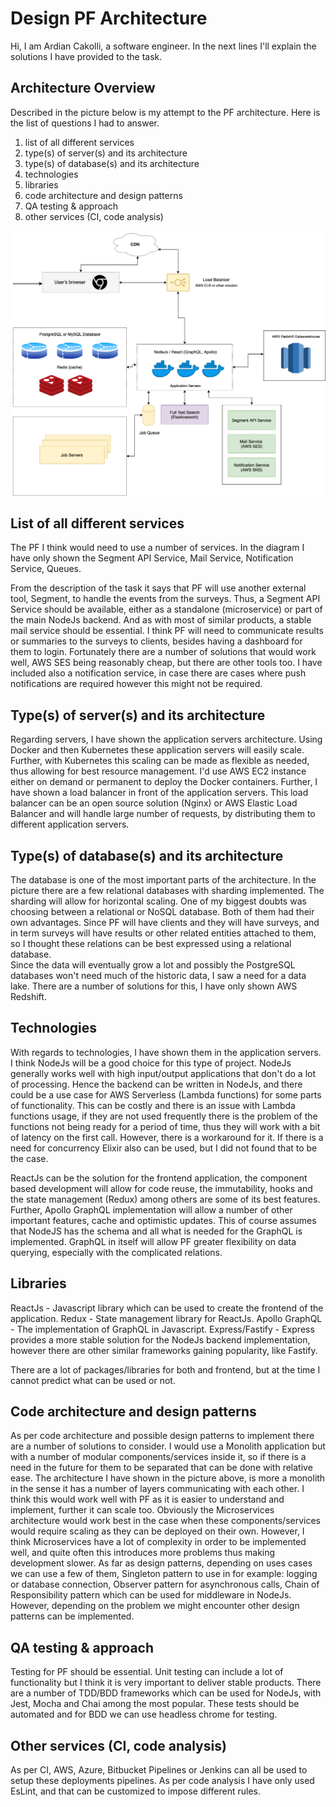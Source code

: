 # Design PF Architecture

Hi, I am Ardian Cakolli, a software engineer. In the next lines I'll explain the solutions I have provided to the task.

## Architecture Overview

Described in the picture below is my attempt to the PF architecture. Here is the list of questions I had to answer.

1. list of all different services
2. type(s) of server(s) and its architecture
3. type(s) of database(s) and its architecture
4. technologies
5. libraries
6. code architecture and design patterns
7. QA testing & approach
8. other services (CI, code analysis)

![PF Architecture](https://github.com/ardian-c/note-taking-app/blob/master/assets/Product-Feedback-Architecture.png)

## List of all different services

The PF I think would need to use a number of services. In the diagram I have only shown the Segment API Service, Mail Service, Notification Service, Queues.

From the description of the task it says that PF will use another external tool, Segment, to handle the events from the surveys. Thus, a Segment API Service should be available, either as a standalone (microservice) or part of the main NodeJs backend. And as with most of similar products, a stable mail service should be essential. I think PF will need to communicate results or summaries to the surveys to clients, besides having a dashboard for them to login. Fortunately there are a number of solutions that would work well, AWS SES being reasonably cheap, but there are other tools too. I have included also a notification service, in case there are cases where push notifications are required however this might not be required.

## Type(s) of server(s) and its architecture

Regarding servers, I have shown the application servers architecture. Using Docker and then Kubernetes these application servers will easily scale. Further, with Kubernetes this scaling can be made as flexible as needed, thus allowing for best resource management. I'd use AWS EC2 instance either on demand or permanent to deploy the Docker containers. Further, I have shown a load balancer in front of the application servers. This load balancer can be an open source solution (Nginx) or AWS Elastic Load Balancer and will handle large number of requests, by distributing them to different application servers.

## Type(s) of database(s) and its architecture

The database is one of the most important parts of the architecture. In the picture there are a few relational databases with sharding implemented. The sharding will allow for horizontal scaling. One of my biggest doubts was choosing between a relational or NoSQL database. Both of them had their own advantages. Since PF will have clients and they will have surveys, and in term surveys will have results or other related entities attached to them, so I thought these relations can be best expressed using a relational database.  
Since the data will eventually grow a lot and possibly the PostgreSQL databases won't need much of the historic data, I saw a need for a data lake. There are a number of solutions for this, I have only shown AWS Redshift.

## Technologies

With regards to technologies, I have shown them in the application servers. I think NodeJs will be a good choice for this type of project. NodeJs generally works well with high input/output applications that don't do a lot of processing. Hence the backend can be written in NodeJs, and there could be a use case for AWS Serverless (Lambda functions) for some parts of functionality. This can be costly and there is an issue with Lambda functions usage, if they are not used frequently there is the problem of the functions not being ready for a period of time, thus they will work with a bit of latency on the first call. However, there is a workaround for it.
If there is a need for concurrency Elixir also can be used, but I did not found that to be the case.

ReactJs can be the solution for the frontend application, the component based development will allow for code reuse, the immutability, hooks and the state management (Redux) among others are some of its best features. Further, Apollo GraphQL implementation will allow a number of other important features, cache and optimistic updates. This of course assumes that NodeJS has the schema and all what is needed for the GraphQL is implemented. GraphQL in itself will allow PF greater flexibility on data querying, especially with the complicated relations.

## Libraries

ReactJs - Javascript library which can be used to create the frontend of the application.
Redux - State management library for ReactJs.
Apollo GraphQL - The implementation of GraphQL in Javascript.
Express/Fastify - Express provides a more stable solution for the NodeJs backend implementation, however there are other similar frameworks gaining popularity, like Fastify.

There are a lot of packages/libraries for both and frontend, but at the time I cannot predict what can be used or not.

## Code architecture and design patterns

As per code architecture and possible design patterns to implement there are a number of solutions to consider. I would use a Monolith application but with a number of modular components/services inside it, so if there is a need in the future for them to be separated that can be done with relative ease. The architecture I have shown in the picture above, is more a monolith in the sense it has a number of layers communicating with each other. I think this would work well with PF as it is easier to understand and implement, further it can scale too.
Obviously the Microservices architecture would work best in the case when these components/services would require scaling as they can be deployed on their own. However, I think Microservices have a lot of complexity in order to be implemented well, and quite often this introduces more problems thus making development slower.
As far as design patterns, depending on uses cases we can use a few of them, Singleton pattern to use in for example: logging or database connection, Observer pattern for asynchronous calls, Chain of Responsibility pattern which can be used for middleware in NodeJs. However, depending on the problem we might encounter other design patterns can be implemented.

## QA testing & approach

Testing for PF should be essential. Unit testing can include a lot of functionality but I think it is very important to deliver stable products. There are a number of TDD/BDD frameworks which can be used for NodeJs, with Jest, Mocha and Chai among the most popular. These tests should be automated and for BDD we can use headless chrome for testing.

## Other services (CI, code analysis)

As per CI, AWS, Azure, Bitbucket Pipelines or Jenkins can all be used to setup these deployments pipelines. As per code analysis I have only used EsLint, and that can be customized to impose different rules.

